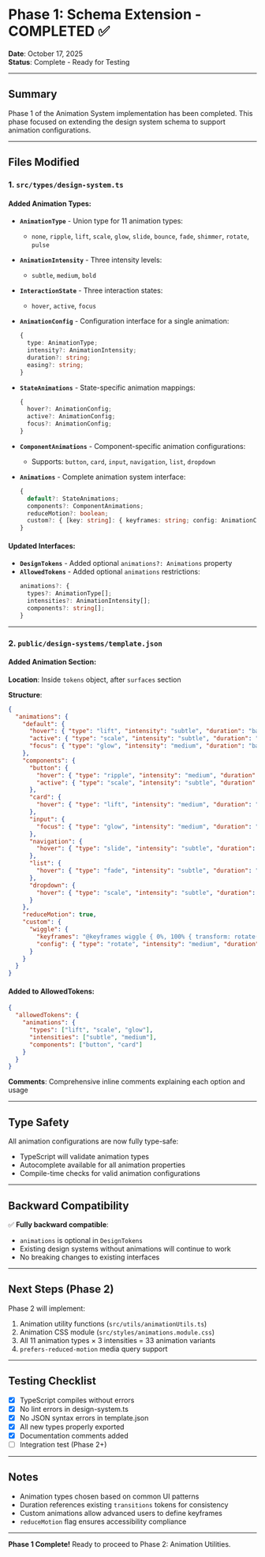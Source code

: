 # Phase 1: Schema Extension - COMPLETED ✅

**Date**: October 17, 2025  
**Status**: Complete - Ready for Testing

---

## Summary

Phase 1 of the Animation System implementation has been completed. This phase focused on extending the design system schema to support animation configurations.

---

## Files Modified

### 1. `src/types/design-system.ts`

#### Added Animation Types:
- **`AnimationType`** - Union type for 11 animation types:
  - `none`, `ripple`, `lift`, `scale`, `glow`, `slide`, `bounce`, `fade`, `shimmer`, `rotate`, `pulse`

- **`AnimationIntensity`** - Three intensity levels:
  - `subtle`, `medium`, `bold`

- **`InteractionState`** - Three interaction states:
  - `hover`, `active`, `focus`

- **`AnimationConfig`** - Configuration interface for a single animation:
  ```typescript
  {
    type: AnimationType;
    intensity?: AnimationIntensity;
    duration?: string;
    easing?: string;
  }
  ```

- **`StateAnimations`** - State-specific animation mappings:
  ```typescript
  {
    hover?: AnimationConfig;
    active?: AnimationConfig;
    focus?: AnimationConfig;
  }
  ```

- **`ComponentAnimations`** - Component-specific animation configurations:
  - Supports: `button`, `card`, `input`, `navigation`, `list`, `dropdown`

- **`Animations`** - Complete animation system interface:
  ```typescript
  {
    default?: StateAnimations;
    components?: ComponentAnimations;
    reduceMotion?: boolean;
    custom?: { [key: string]: { keyframes: string; config: AnimationConfig; } };
  }
  ```

#### Updated Interfaces:
- **`DesignTokens`** - Added optional `animations?: Animations` property
- **`AllowedTokens`** - Added optional `animations` restrictions:
  ```typescript
  animations?: {
    types?: AnimationType[];
    intensities?: AnimationIntensity[];
    components?: string[];
  }
  ```

---

### 2. `public/design-systems/template.json`

#### Added Animation Section:

**Location**: Inside `tokens` object, after `surfaces` section

**Structure**:
```json
{
  "animations": {
    "default": {
      "hover": { "type": "lift", "intensity": "subtle", "duration": "base", "easing": "ease-out" },
      "active": { "type": "scale", "intensity": "subtle", "duration": "fast", "easing": "ease-in-out" },
      "focus": { "type": "glow", "intensity": "medium", "duration": "base" }
    },
    "components": {
      "button": {
        "hover": { "type": "ripple", "intensity": "medium", "duration": "base" },
        "active": { "type": "scale", "intensity": "subtle", "duration": "fast" }
      },
      "card": {
        "hover": { "type": "lift", "intensity": "medium", "duration": "slow" }
      },
      "input": {
        "focus": { "type": "glow", "intensity": "medium", "duration": "base" }
      },
      "navigation": {
        "hover": { "type": "slide", "intensity": "subtle", "duration": "base" }
      },
      "list": {
        "hover": { "type": "fade", "intensity": "subtle", "duration": "fast" }
      },
      "dropdown": {
        "hover": { "type": "scale", "intensity": "subtle", "duration": "base" }
      }
    },
    "reduceMotion": true,
    "custom": {
      "wiggle": {
        "keyframes": "@keyframes wiggle { 0%, 100% { transform: rotate(-3deg); } 50% { transform: rotate(3deg); } }",
        "config": { "type": "rotate", "intensity": "medium", "duration": "500ms" }
      }
    }
  }
}
```

#### Added to AllowedTokens:
```json
{
  "allowedTokens": {
    "animations": {
      "types": ["lift", "scale", "glow"],
      "intensities": ["subtle", "medium"],
      "components": ["button", "card"]
    }
  }
}
```

**Comments**: Comprehensive inline comments explaining each option and usage

---

## Type Safety

All animation configurations are now fully type-safe:
- TypeScript will validate animation types
- Autocomplete available for all animation properties
- Compile-time checks for valid animation configurations

---

## Backward Compatibility

✅ **Fully backward compatible**:
- `animations` is optional in `DesignTokens`
- Existing design systems without animations will continue to work
- No breaking changes to existing interfaces

---

## Next Steps (Phase 2)

Phase 2 will implement:
1. Animation utility functions (`src/utils/animationUtils.ts`)
2. Animation CSS module (`src/styles/animations.module.css`)
3. All 11 animation types × 3 intensities = 33 animation variants
4. `prefers-reduced-motion` media query support

---

## Testing Checklist

- [x] TypeScript compiles without errors
- [x] No lint errors in design-system.ts
- [x] No JSON syntax errors in template.json
- [x] All new types properly exported
- [x] Documentation comments added
- [ ] Integration test (Phase 2+)

---

## Notes

- Animation types chosen based on common UI patterns
- Duration references existing `transitions` tokens for consistency
- Custom animations allow advanced users to define keyframes
- `reduceMotion` flag ensures accessibility compliance

---

**Phase 1 Complete!** Ready to proceed to Phase 2: Animation Utilities.
